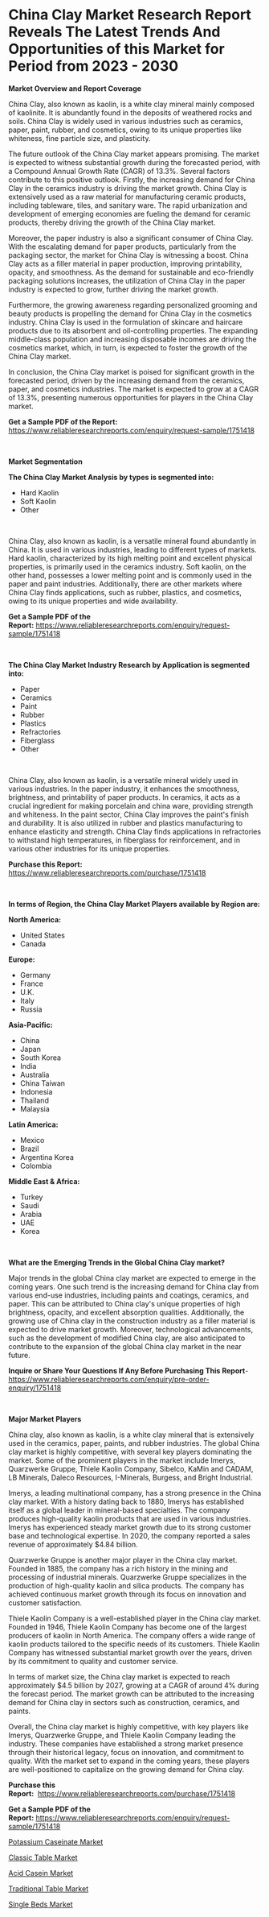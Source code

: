 <p><h1>China Clay Market Research Report Reveals The Latest Trends And Opportunities of this Market for Period from 2023 - 2030</h1></p><p><strong>Market Overview and Report Coverage</strong></p>
<p><p>China Clay, also known as kaolin, is a white clay mineral mainly composed of kaolinite. It is abundantly found in the deposits of weathered rocks and soils. China Clay is widely used in various industries such as ceramics, paper, paint, rubber, and cosmetics, owing to its unique properties like whiteness, fine particle size, and plasticity.</p><p>The future outlook of the China Clay market appears promising. The market is expected to witness substantial growth during the forecasted period, with a Compound Annual Growth Rate (CAGR) of 13.3%. Several factors contribute to this positive outlook. Firstly, the increasing demand for China Clay in the ceramics industry is driving the market growth. China Clay is extensively used as a raw material for manufacturing ceramic products, including tableware, tiles, and sanitary ware. The rapid urbanization and development of emerging economies are fueling the demand for ceramic products, thereby driving the growth of the China Clay market.</p><p>Moreover, the paper industry is also a significant consumer of China Clay. With the escalating demand for paper products, particularly from the packaging sector, the market for China Clay is witnessing a boost. China Clay acts as a filler material in paper production, improving printability, opacity, and smoothness. As the demand for sustainable and eco-friendly packaging solutions increases, the utilization of China Clay in the paper industry is expected to grow, further driving the market growth.</p><p>Furthermore, the growing awareness regarding personalized grooming and beauty products is propelling the demand for China Clay in the cosmetics industry. China Clay is used in the formulation of skincare and haircare products due to its absorbent and oil-controlling properties. The expanding middle-class population and increasing disposable incomes are driving the cosmetics market, which, in turn, is expected to foster the growth of the China Clay market.</p><p>In conclusion, the China Clay market is poised for significant growth in the forecasted period, driven by the increasing demand from the ceramics, paper, and cosmetics industries. The market is expected to grow at a CAGR of 13.3%, presenting numerous opportunities for players in the China Clay market.</p></p>
<p><strong>Get a Sample PDF of the Report:</strong> <a href="https://www.reliableresearchreports.com/enquiry/request-sample/1751418">https://www.reliableresearchreports.com/enquiry/request-sample/1751418</a></p>
<p>&nbsp;</p>
<p><strong>Market Segmentation</strong></p>
<p><strong>The China Clay Market Analysis by types is segmented into:</strong></p>
<p><ul><li>Hard Kaolin</li><li>Soft Kaolin</li><li>Other</li></ul></p>
<p>&nbsp;</p>
<p><p>China Clay, also known as kaolin, is a versatile mineral found abundantly in China. It is used in various industries, leading to different types of markets. Hard kaolin, characterized by its high melting point and excellent physical properties, is primarily used in the ceramics industry. Soft kaolin, on the other hand, possesses a lower melting point and is commonly used in the paper and paint industries. Additionally, there are other markets where China Clay finds applications, such as rubber, plastics, and cosmetics, owing to its unique properties and wide availability.</p></p>
<p><strong>Get a Sample PDF of the Report:</strong>&nbsp;<a href="https://www.reliableresearchreports.com/enquiry/request-sample/1751418">https://www.reliableresearchreports.com/enquiry/request-sample/1751418</a></p>
<p>&nbsp;</p>
<p><strong>The China Clay Market Industry Research by Application is segmented into:</strong></p>
<p><ul><li>Paper</li><li>Ceramics</li><li>Paint</li><li>Rubber</li><li>Plastics</li><li>Refractories</li><li>Fiberglass</li><li>Other</li></ul></p>
<p>&nbsp;</p>
<p><p>China Clay, also known as kaolin, is a versatile mineral widely used in various industries. In the paper industry, it enhances the smoothness, brightness, and printability of paper products. In ceramics, it acts as a crucial ingredient for making porcelain and china ware, providing strength and whiteness. In the paint sector, China Clay improves the paint's finish and durability. It is also utilized in rubber and plastics manufacturing to enhance elasticity and strength. China Clay finds applications in refractories to withstand high temperatures, in fiberglass for reinforcement, and in various other industries for its unique properties.</p></p>
<p><strong>Purchase this Report:</strong>&nbsp; <a href="https://www.reliableresearchreports.com/purchase/1751418">https://www.reliableresearchreports.com/purchase/1751418</a></p>
<p>&nbsp;</p>
<p><strong>In terms of Region, the China Clay Market Players available by Region are:</strong></p>
<p>
    <p> <strong> North America: </strong>
        <ul>
            <li>United States</li>
            <li>Canada</li>
        </ul>
        </p> 
    <p> <strong> Europe: </strong>
        <ul>
            <li>Germany</li>
            <li>France</li>
            <li>U.K.</li>
            <li>Italy</li>
            <li>Russia</li>
        </ul>
        </p> 
    <p> <strong> Asia-Pacific: </strong>
        <ul>
            <li>China</li>
            <li>Japan</li>
            <li>South Korea</li>
            <li>India</li>
            <li>Australia</li>
            <li>China Taiwan</li>
            <li>Indonesia</li>
            <li>Thailand</li>
            <li>Malaysia</li>
        </ul>
        </p> 
    <p> <strong> Latin America: </strong>
        <ul>
            <li>Mexico</li>
            <li>Brazil</li>
            <li>Argentina Korea</li>
            <li>Colombia</li>
        </ul>
        </p> 
    <p> <strong> Middle East & Africa: </strong>
        <ul>
            <li>Turkey</li>
            <li>Saudi</li>
            <li>Arabia</li>
            <li>UAE</li>
            <li>Korea</li>
        </ul>
    </p>
    </p>
<p>&nbsp;</p>
<p><strong>What are the Emerging Trends in the Global China Clay market?</strong></p>
<p><p>Major trends in the global China clay market are expected to emerge in the coming years. One such trend is the increasing demand for China clay from various end-use industries, including paints and coatings, ceramics, and paper. This can be attributed to China clay's unique properties of high brightness, opacity, and excellent absorption qualities. Additionally, the growing use of China clay in the construction industry as a filler material is expected to drive market growth. Moreover, technological advancements, such as the development of modified China clay, are also anticipated to contribute to the expansion of the global China clay market in the near future.</p></p>
<p><strong>Inquire or Share Your Questions If Any Before Purchasing This Report</strong>- <a href="https://www.reliableresearchreports.com/enquiry/pre-order-enquiry/1751418">https://www.reliableresearchreports.com/enquiry/pre-order-enquiry/1751418</a></p>
<p>&nbsp;</p>
<p><strong>Major Market Players</strong></p>
<p><p>China clay, also known as kaolin, is a white clay mineral that is extensively used in the ceramics, paper, paints, and rubber industries. The global China clay market is highly competitive, with several key players dominating the market. Some of the prominent players in the market include Imerys, Quarzwerke Gruppe, Thiele Kaolin Company, Sibelco, KaMin and CADAM, LB Minerals, Daleco Resources, I-Minerals, Burgess, and Bright Industrial.</p><p>Imerys, a leading multinational company, has a strong presence in the China clay market. With a history dating back to 1880, Imerys has established itself as a global leader in mineral-based specialties. The company produces high-quality kaolin products that are used in various industries. Imerys has experienced steady market growth due to its strong customer base and technological expertise. In 2020, the company reported a sales revenue of approximately $4.84 billion.</p><p>Quarzwerke Gruppe is another major player in the China clay market. Founded in 1885, the company has a rich history in the mining and processing of industrial minerals. Quarzwerke Gruppe specializes in the production of high-quality kaolin and silica products. The company has achieved continuous market growth through its focus on innovation and customer satisfaction.</p><p>Thiele Kaolin Company is a well-established player in the China clay market. Founded in 1946, Thiele Kaolin Company has become one of the largest producers of kaolin in North America. The company offers a wide range of kaolin products tailored to the specific needs of its customers. Thiele Kaolin Company has witnessed substantial market growth over the years, driven by its commitment to quality and customer service.</p><p>In terms of market size, the China clay market is expected to reach approximately $4.5 billion by 2027, growing at a CAGR of around 4% during the forecast period. The market growth can be attributed to the increasing demand for China clay in sectors such as construction, ceramics, and paints.</p><p>Overall, the China clay market is highly competitive, with key players like Imerys, Quarzwerke Gruppe, and Thiele Kaolin Company leading the industry. These companies have established a strong market presence through their historical legacy, focus on innovation, and commitment to quality. With the market set to expand in the coming years, these players are well-positioned to capitalize on the growing demand for China clay.</p></p>
<p><strong>Purchase this Report:</strong>&nbsp;&nbsp;<a href="https://www.reliableresearchreports.com/purchase/1751418">https://www.reliableresearchreports.com/purchase/1751418</a></p>
<p></p>
<p><strong>Get a Sample PDF of the Report:</strong>&nbsp;<a href="https://www.reliableresearchreports.com/enquiry/request-sample/1751418">https://www.reliableresearchreports.com/enquiry/request-sample/1751418</a></p>
<p><p><a href="https://github.com/prosalinda88/Market-Research-Report-List-1/blob/main/potassium-caseinate-market.md">Potassium Caseinate Market</a></p><p><a href="https://medium.com/@frankpeters35/analyzing-classic-table-market-global-industry-perspective-and-forecast-2023-to-2030-d109a96439fa">Classic Table Market</a></p><p><a href="https://github.com/amae102299/Market-Research-Report-List-1/blob/main/acid-casein-market.md">Acid Casein Market</a></p><p><a href="https://medium.com/@josephweaver29/traditional-table-market-furnishes-information-on-market-share-market-trends-and-market-growth-27e2cab13750">Traditional Table Market</a></p><p><a href="https://medium.com/@timothychapman46/single-beds-market-trends-and-market-analysis-forecasted-for-period-2023-2030-5fd9d34447f2">Single Beds Market</a></p></p>